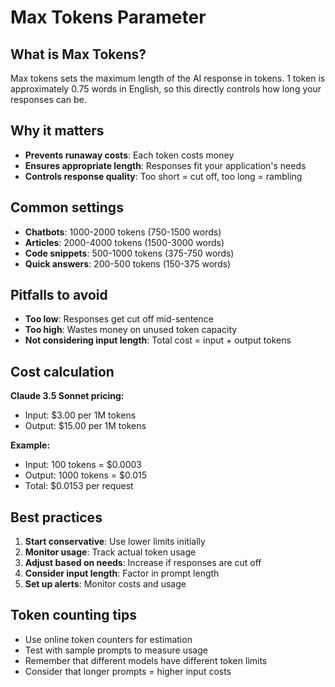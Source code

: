 # Max Tokens Parameter

## What is Max Tokens?

Max tokens sets the maximum length of the AI response in tokens. 1 token is approximately 0.75 words in English, so this directly controls how long your responses can be.

## Why it matters

- **Prevents runaway costs**: Each token costs money
- **Ensures appropriate length**: Responses fit your application's needs
- **Controls response quality**: Too short = cut off, too long = rambling

## Common settings

- **Chatbots**: 1000-2000 tokens (750-1500 words)
- **Articles**: 2000-4000 tokens (1500-3000 words)
- **Code snippets**: 500-1000 tokens (375-750 words)
- **Quick answers**: 200-500 tokens (150-375 words)

## Pitfalls to avoid

- **Too low**: Responses get cut off mid-sentence
- **Too high**: Wastes money on unused token capacity
- **Not considering input length**: Total cost = input + output tokens

## Cost calculation

**Claude 3.5 Sonnet pricing:**

- Input: $3.00 per 1M tokens
- Output: $15.00 per 1M tokens

**Example:**

- Input: 100 tokens = $0.0003
- Output: 1000 tokens = $0.015
- Total: $0.0153 per request

## Best practices

1. **Start conservative**: Use lower limits initially
2. **Monitor usage**: Track actual token usage
3. **Adjust based on needs**: Increase if responses are cut off
4. **Consider input length**: Factor in prompt length
5. **Set up alerts**: Monitor costs and usage

## Token counting tips

- Use online token counters for estimation
- Test with sample prompts to measure usage
- Remember that different models have different token limits
- Consider that longer prompts = higher input costs
